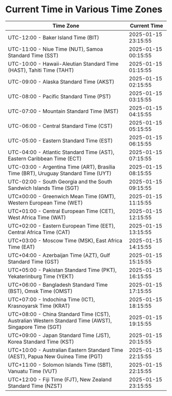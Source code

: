 # Current Time in Various Time Zones

| Time Zone | Current Time |
|-----------|--------------|
| UTC-12:00 - Baker Island Time (BIT) | 2025-01-15 23:15:55 |
| UTC-11:00 - Niue Time (NUT), Samoa Standard Time (SST) | 2025-01-15 00:15:55 |
| UTC-10:00 - Hawaii-Aleutian Standard Time (HAST), Tahiti Time (TAHT) | 2025-01-15 01:15:55 |
| UTC-09:00 - Alaska Standard Time (AKST) | 2025-01-15 02:15:55 |
| UTC-08:00 - Pacific Standard Time (PST) | 2025-01-15 03:15:55 |
| UTC-07:00 - Mountain Standard Time (MST) | 2025-01-15 04:15:55 |
| UTC-06:00 - Central Standard Time (CST) | 2025-01-15 05:15:55 |
| UTC-05:00 - Eastern Standard Time (EST) | 2025-01-15 06:15:55 |
| UTC-04:00 - Atlantic Standard Time (AST), Eastern Caribbean Time (ECT) | 2025-01-15 07:15:55 |
| UTC-03:00 - Argentina Time (ART), Brasília Time (BRT), Uruguay Standard Time (UYT) | 2025-01-15 08:15:55 |
| UTC-02:00 - South Georgia and the South Sandwich Islands Time (SGT) | 2025-01-15 09:15:55 |
| UTC±00:00 - Greenwich Mean Time (GMT), Western European Time (WET) | 2025-01-15 11:15:55 |
| UTC+01:00 - Central European Time (CET), West Africa Time (WAT) | 2025-01-15 12:15:55 |
| UTC+02:00 - Eastern European Time (EET), Central Africa Time (CAT) | 2025-01-15 13:15:55 |
| UTC+03:00 - Moscow Time (MSK), East Africa Time (EAT) | 2025-01-15 14:15:55 |
| UTC+04:00 - Azerbaijan Time (AZT), Gulf Standard Time (GST) | 2025-01-15 15:15:55 |
| UTC+05:00 - Pakistan Standard Time (PKT), Yekaterinburg Time (YEKT) | 2025-01-15 16:15:55 |
| UTC+06:00 - Bangladesh Standard Time (BST), Omsk Time (OMST) | 2025-01-15 17:15:55 |
| UTC+07:00 - Indochina Time (ICT), Krasnoyarsk Time (KRAT) | 2025-01-15 18:15:55 |
| UTC+08:00 - China Standard Time (CST), Australian Western Standard Time (AWST), Singapore Time (SGT) | 2025-01-15 19:15:55 |
| UTC+09:00 - Japan Standard Time (JST), Korea Standard Time (KST) | 2025-01-15 20:15:55 |
| UTC+10:00 - Australian Eastern Standard Time (AEST), Papua New Guinea Time (PGT) | 2025-01-15 22:15:55 |
| UTC+11:00 - Solomon Islands Time (SBT), Vanuatu Time (VUT) | 2025-01-15 22:15:55 |
| UTC+12:00 - Fiji Time (FJT), New Zealand Standard Time (NZST) | 2025-01-15 23:15:55 |
